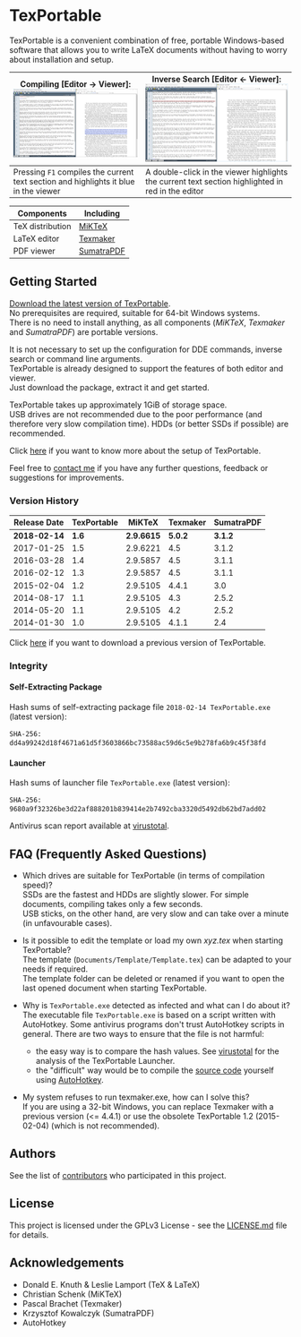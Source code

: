 [virustotal]: https://www.virustotal.com/#/file/9680a9f32326be3d22af888201b839414e2b7492cba3320d5492db62bd7add02/detection
[download]: https://drive.google.com/uc?id=1rkoAigL-iAPOVdU62Yb8jFJLDuYwSJaL&export=download
[contact me]: mailto:info@symera.de?subject=TexPortable

[logo]: img/logo.png
[img_t_compile]: img/2017-01-25_compile_t.png
[img_t_inverse]: img/2017-01-25_inverse_t.png
[img_compile]: img/2017-01-25_compile.png
[img_inverse]: img/2017-01-25_inverse.png

# TexPortable

TexPortable is a convenient combination of free, portable Windows-based software that allows you to write LaTeX documents without having to worry about installation and setup.

Compiling [Editor &rarr; Viewer]: [![img_t_compile]][img_compile] | Inverse Search [Editor &larr; Viewer]: [![img_t_inverse]][img_inverse]
------------ | -------------
Pressing `F1` compiles the current text section and highlights it blue in the viewer | A double-click in the viewer highlights the current text section highlighted in red in the editor

Components |Including 
---|---
TeX distribution |[MiKTeX](https://miktex.org/) 
LaTeX editor |[Texmaker](http://www.xm1math.net/texmaker/) 
PDF viewer |[SumatraPDF](http://blog.kowalczyk.info/software/sumatrapdf/) 

## Getting Started

[Download the latest version of TexPortable][download].  
No prerequisites are required, suitable for 64-bit Windows systems.  
There is no need to install anything, as all components (*MiKTeX*, *Texmaker* and *SumatraPDF*) are portable versions.

It is not necessary to set up the configuration for DDE commands, inverse search or command line arguments.  
TexPortable is already designed to support the features of both editor and viewer.  
Just download the package, extract it and get started.

TexPortable takes up approximately 1GiB of storage space.  
USB drives are not recommended due to the poor performance (and therefore very slow compilation time). HDDs (or better SSDs if possible) are recommended.

Click [here](setup.md) if you want to know more about the setup of TexPortable.

Feel free to [contact me] if you have any further questions, feedback or suggestions for improvements.

### Version History
Release Date | TexPortable | MiKTeX | Texmaker | SumatraPDF
---        | ---      | ---   | ---     | ---
**2018-02-14** | **1.6** | **2.9.6615** | **5.0.2** | **3.1.2**
2017-01-25 | 1.5 | 2.9.6221 | 4.5   | 3.1.2
2016-03-28 | 1.4 | 2.9.5857 | 4.5   | 3.1.1
2016-02-12 | 1.3 | 2.9.5857 | 4.5 	| 3.1.1
2015-02-04 | 1.2 | 2.9.5105 | 4.4.1 | 3.0
2014-08-17 | 1.1 | 2.9.5105 | 4.3   | 2.5.2
2014-05-20 | 1.1 | 2.9.5105 | 4.2   | 2.5.2
2014-01-30 | 1.0 | 2.9.5105 | 4.1.1 | 2.4

Click [here](https://drive.google.com/folderview?id=0B_Dtz2OFld1iemw2VmhwYUIweUE&usp=sharing#list) if you want to download a previous version of TexPortable.

### Integrity

#### Self-Extracting Package

Hash sums of self-extracting package file `2018-02-14 TexPortable.exe` (latest version):
```
SHA-256: dd4a99242d18f4671a61d5f3603866bc73588ac59d6c5e9b278fa6b9c45f38fd
```
#### Launcher

Hash sums of launcher file `TexPortable.exe` (latest version):
```
SHA-256: 9680a9f32326be3d22af888201b839414e2b7492cba3320d5492db62bd7add02
```
Antivirus scan report available at [virustotal][virustotal].

## FAQ (Frequently Asked Questions)

* Which drives are suitable for TexPortable (in terms of compilation speed)?  
  SSDs are the fastest and HDDs are slightly slower. For simple documents, compiling takes only a few seconds.  
  USB sticks, on the other hand, are very slow and can take over a minute (in unfavourable cases).

* Is it possible to edit the template or load my own *xyz.tex* when starting TexPortable?  
  The template (`Documents/Template/Template.tex`) can be adapted to your needs if required.  
  The template folder can be deleted or renamed if you want to open the last opened document when starting TexPortable.
  
* Why is `TexPortable.exe` detected as infected and what can I do about it?  
  The executable file `TexPortable.exe` is based on a script written with AutoHotkey. Some antivirus programs don't trust AutoHotkey scripts in general. There are two ways to ensure that the file is not harmful:  
  * the easy way is to compare the hash values. See [virustotal] for the analysis of the TexPortable Launcher.
  * the "difficult" way would be to compile the [source code](ahk/TexPortable.ahk) yourself using [AutoHotkey](http://www.autohotkey.com/).
  
* My system refuses to run texmaker.exe, how can I solve this?  
  If you are using a 32-bit Windows, you can replace Texmaker with a previous version (<= 4.4.1) or use the obsolete TexPortable 1.2 (2015-02-04) (which is not recommended).

## Authors

See the list of [contributors](https://github.com/symera/TexPortable/contributors) who participated in this project.

## License

This project is licensed under the GPLv3 License - see the [LICENSE.md](LICENSE.md) file for details.

## Acknowledgements

* Donald E. Knuth & Leslie Lamport (TeX & LaTeX)
* Christian Schenk (MiKTeX)
* Pascal Brachet (Texmaker)
* Krzysztof Kowalczyk (SumatraPDF)
* AutoHotkey
